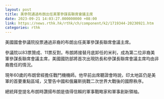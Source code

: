 ```yaml
---
layout: post
title: 美參院通過布朗出任美軍參謀長聯席會議主席
date: 2023-09-21 14:03:27.000000000 +08:00
link: https://news.rthk.hk/rthk/ch/component/k2/1719344-20230921.htm
categories: rthk
---
```


美國國會參議院投票通過非裔的布朗出任美軍參謀長聯席會議主席。

參議院以83票贊成、11票反對。布朗將接替月底卸任的米利，成為第二位非裔美軍參謀長聯席會議主席，美國國防部將首次出現防長和參謀長聯席會議主席均由非裔擔任的情況。

現年60歲的布朗曾經擔任戰鬥機機師。他早前出席聽證會時說，印太地區仍是美軍的首要重點區域，又警告中國和俄羅斯挑戰二次世界大戰後的國際秩序。

總統拜登提名布朗時讚揚布朗是值得信賴的軍事戰略家和軍事創新領袖。
